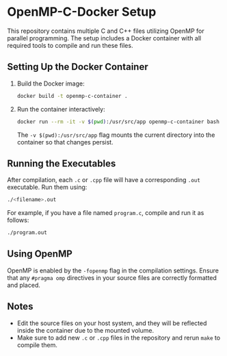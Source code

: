 # OpenMP-C-Docker Setup

This repository contains multiple C and C++ files utilizing OpenMP for parallel programming. The setup includes a Docker container with all required tools to compile and run these files.

## Setting Up the Docker Container

1. Build the Docker image:

   ```sh
   docker build -t openmp-c-container .
   ```

2. Run the container interactively:

   ```sh
   docker run --rm -it -v $(pwd):/usr/src/app openmp-c-container bash
   ```

   The `-v $(pwd):/usr/src/app` flag mounts the current directory into the container so that changes persist.

## Running the Executables

After compilation, each `.c` or `.cpp` file will have a corresponding `.out` executable. Run them using:

```bash
./<filename>.out
```

For example, if you have a file named `program.c`, compile and run it as follows:

```bash
./program.out
```

## Using OpenMP

OpenMP is enabled by the `-fopenmp` flag in the compilation settings. Ensure that any `#pragma omp` directives in your source files are correctly formatted and placed.

## Notes

- Edit the source files on your host system, and they will be reflected inside the container due to the mounted volume.
- Make sure to add new `.c` or `.cpp` files in the repository and rerun `make` to compile them.

<br>
